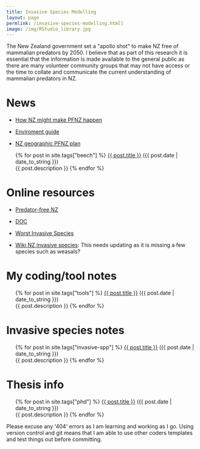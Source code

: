 ```yaml
---
title: Invasive Species Modelling
layout: page
permlink: /invasive-species-modelling.html]
image: /img/RStudio_library.jpg
---
```


The New Zealand government set a "apollo shot" to make NZ free of mammalian predators by 2050. I believe that as part of this research it is essential that the information is made available to the general public as there are many volunteer community groups that may not have access or the time to collate and communicate the current understanding of mammalian predators in NZ.

# News

- [How NZ might make PFNZ happen](https://news.nationalgeographic.com/2016/07/new-zealand-invasives-islands-rats-kiwis-conservation/)

- [Enviroment guide](http://www.environmentguide.org.nz/issues/biodiversity/key-threats/invasive-species/)

- [NZ geographic PFNZ plan](https://www.wired.com/2016/07/new-zealand-plans-kill-non-human-invasive-mammals/)

<div class="post">
<ul>
{% for post in site.tags["beech"] %}
  <a href="{{ post.url }}">{{ post.title }}</a> ({{ post.date | date_to_string }})<br>
    {{ post.description }}
{% endfor %}
</ul>
</div>

# Online resources

- [Predator-free NZ](https://predatorfreenz.org/)

- [DOC](https://www.bnz.co.nz/assets/business-banking/cards-payments/pdfs/doc-casestudy-flexipurchase.pdf)

- [Worst Invasive Species](https://www.worldatlas.com/articles/the-worst-invasive-mammal-species.html)

- [Wiki NZ invasive species](https://en.wikipedia.org/wiki/Invasive_species_in_New_Zealand#Mammals): This needs updating as it is missing a few species such as weasals?

# My coding/tool notes

<div class="post">
<ul>
{% for post in site.tags["tools"] %}
  <a href="{{ post.url }}">{{ post.title }}</a> ({{ post.date | date_to_string }})<br>
    {{ post.description }}
{% endfor %}
</ul>
</div>

# Invasive species notes

<div class="post">
<ul>
{% for post in site.tags["invasive-spp"] %}
  <a href="{{ post.url }}">{{ post.title }}</a> ({{ post.date | date_to_string }})<br>
    {{ post.description }}
{% endfor %}
</ul>
</div>

# Thesis info

<div class="post">
<ul>
{% for post in site.tags["phd"] %}
  <a href="{{ post.url }}">{{ post.title }}</a> ({{ post.date | date_to_string }})<br>
    {{ post.description }}
{% endfor %}
</ul>
</div>

Please excuse any '404' errors as I am learning and working as I go. Using version control and git means that I am able to use other coders templates and test things out before committing.